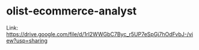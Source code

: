# olist-ecommerce-analyst
Link: https://drive.google.com/file/d/1rl2WWGbC7Byc_r5UP7eSpGj7hOdFvbJ-/view?usp=sharing

